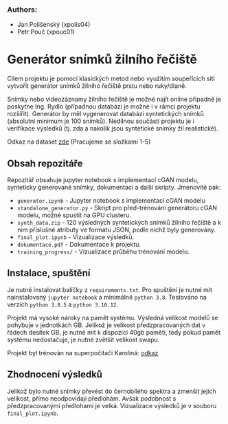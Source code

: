 ### Authors: 
- Jan Polišenský (xpolis04)
- Petr Pouč (xpouc01)



# Generátor snímků žilního řečiště

Cílem projektu je pomocí klasických metod nebo využitím soupeřících sítí vytvořit generátor snímků žilního řečiště prstu nebo ruky/dlaně.

Snímky nebo videozáznamy žilního řečiště je možné najít online případně je poskytne Ing. Rydlo (případnou databázi je možné i v rámci projektu rozšířit). Generátor by měl vygenerovat databázi syntetických snímků (absolutní minimum je 100 snímků). Nedílnou součástí projektu je i verifikace výsledků (tj. zda a nakolik jsou syntetické snímky žil realistické).

Odkaz na dataset [zde](https://strade.fit.vutbr.cz/data/s/ZiMQ4fMkbHjS9dS?path=%2FBIO2021-Data%2Fdata) (Pracujeme se složkami 1-5)



## Obsah repozitáře
Repozitář obsahuje jupyter notebook s implementací cGAN modelu, synteticky generované snímky, dokumentaci a další skripty. Jmenovitě pak:
- `generator.ipynb` - Jupyter notebook s implementací cGAN modelu
- `standalone_generator.py` - Skript pro před-trénování generátoru cGAN modelu, možné spustit na GPU clusteru. 
- `synth_data.zip` - 120 výsledných syntetických snímků žilního řečiště a k nim příslušné atributy ve formátu JSON, podle nichž byly generovány.
- `final_plot.ipynb` - Vizualizace výsledků.
- `dokumentace.pdf` - Dokumentace k projektu.
- `training_progress/` - Vizualizace průběhu trénování modelu.

## Instalace, spuštění
Je nutné instalovat balíčky z `requirements.txt`. Pro spuštění je nutné mít nainstalovaný `jupyter notebook` a minimálně `python 3.8`. Testováno na verzích `python 3.8.5` a `python 3.10.12`.

Projekt má vysoké nároky na pamět systému. Výsledná velikost modelů se pohybuje v jednotkách GB. Jelikož je velikost předzpracovaných dat v řádech desítek GB, je nutné mít k dispozici 40gb paměti, tedy pokud pamět systému nedostačuje, je nutné zvětšit velikost swapu. 

Projekt byl trénován na superpočítači Karoliná: [odkaz](https://www.it4i.cz/en/infrastructure/karolina)


## Zhodnocení výsledků
Jelikož bylo nutné snímky převést do černobílého spektra a zmenšit jejich velikost, přímo neodpovídají předlohám. Avšak podobnost s předzpracovanými předlohami je velká. Vizualizace výsledků je v souboru `final_plot.ipynb`.

